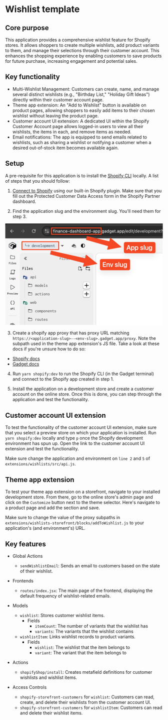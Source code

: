 # Wishlist template

## Core purpose

This application provides a comprehensive wishlist feature for Shopify stores. It allows shoppers to create multiple wishlists, add product variants to them, and manage their selections through their customer account. This enhances the shopping experience by enabling customers to save products for future purchase, increasing engagement and potential sales.

## Key functionality

- Multi-Wishlist Management: Customers can create, name, and manage several distinct wishlists (e.g., "Birthday List," "Holiday Gift Ideas") directly within their customer account page.
- Theme app extension: An "Add to Wishlist" button is available on product pages, allowing shoppers to easily add items to their chosen wishlist without leaving the product page.
- Customer account UI extension: A dedicated UI within the Shopify Customer Account page allows logged-in users to view all their wishlists, the items in each, and remove items as needed.
- Email notifications: The app is equipped to send emails related to wishlists, such as sharing a wishlist or notifying a customer when a desired out-of-stock item becomes available again.

## Setup

A pre-requisite for this application is to install the [Shopify CLI](https://shopify.dev/docs/api/shopify-cli#installation) locally. A list of steps that you should follow:

1. [Connect to Shopify](https://docs.gadget.dev/guides/tutorials/connecting-to-shopify#connecting-to-shopify) using our built-in Shopify plugin. Make sure that you fill out the Protected Customer Data Access form in the Shopify Partner dashboard.

2. Find the application slug and the environment slug. You'll need them for step 3.

![Photo showing where to find the app and env slug in Gadget UI](./.template/docs/assets/env-app-slug.png)

3. Create a shopify app proxy that has proxy URL matching `https://<application-slug>--<env-slug>.gadget.app/proxy`. Note the subpath used in the theme app extension's JS file. Take a look at these docs if you're unsure how to do so:

- [Shopify docs](https://shopify.dev/docs/apps/build/online-store/display-dynamic-data)
- [Gadget docs](https://docs.gadget.dev/guides/plugins/shopify/advanced-topics/extensions#authenticated-requests-with-shopify-app-proxies)

4. Run `yarn shopify:dev` to run the Shopify CLI (in the Gadget terminal) and connect to the Shopify app created in step 1.

5. Install the application on a development store and create a customer account on the online store. Once this is done, you can step through the application and test the functionality.

## Customer account UI extension

To test the functionality of the customer account UI extension, make sure that you select a preview store on which your application is installed. Run `yarn shopify:dev` locally and type `p` once the Shopify development environment has spun up. Open the link to the customer account UI extension and test the functionality.

Make sure change the application and environment on `line 2` and `5` of `extensions/wishlists/src/api.js`.

## Theme app extension

To test your theme app extension on a storefront, navigate to your installed development store. From there, go to the online store's admin page and click on the `Customize` button next to the theme selector. Here's navigate to a product page and add the section and save.

Make sure to change the value of the proxy subpaths in `extensions/wishlists-storefront/blocks/addToWishlist.js` to your application's (and environment's) URL.

## Key features

- Global Actions

  - `sendWishlistEmail`: Sends an email to customers based on the state of their wishlist.

- Frontends

  - `routes/index.jsx`: The main page of the frontend, displaying the default frequency of wishlist-related emails.

- Models

  - `wishlist`: Stores customer wishlist items.
    - Fields
      - `itemCount`: The number of variants that the wishlist has
      - `variants`: The variants that the wishlist contains
  - `wishlistItem`: Links wishlist records to product variants.
    - Fields
      - `wishlist`: The wishlist that the item belongs to
      - `variant`: The variant that the item belongs to

- Actions

  - `shopifyShop/install`: Creates metafield definitions for customer wishlists and wishlist items.

- Access Controls
  - `shopify-storefront-customers` for `wishlist`: Customers can read, create, and delete their wishlists from the customer account UI.
  - `shopify-storefront-customers` for `wishlistItem`: Customers can read and delete their wishlist items.
